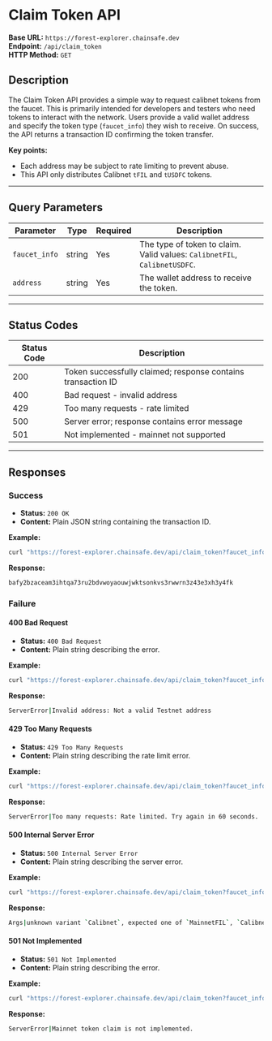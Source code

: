 # Claim Token API

**Base URL:** `https://forest-explorer.chainsafe.dev`  
**Endpoint:** `/api/claim_token`  
**HTTP Method:** `GET`

## Description

The Claim Token API provides a simple way to request calibnet tokens from the
faucet. This is primarily intended for developers and testers who need tokens to
interact with the network. Users provide a valid wallet address and specify the
token type (`faucet_info`) they wish to receive. On success, the API returns a
transaction ID confirming the token transfer.

**Key points:**

- Each address may be subject to rate limiting to prevent abuse.
- This API only distributes Calibnet `tFIL` and `tUSDFC` tokens.

---

## Query Parameters

| Parameter     | Type   | Required | Description                                                               |
| ------------- | ------ | -------- | ------------------------------------------------------------------------- |
| `faucet_info` | string | Yes      | The type of token to claim. Valid values: `CalibnetFIL`, `CalibnetUSDFC`. |
| `address`     | string | Yes      | The wallet address to receive the token.                                  |

---

## Status Codes

| Status Code | Description                                                  |
| ----------- | ------------------------------------------------------------ |
| 200         | Token successfully claimed; response contains transaction ID |
| 400         | Bad request - invalid address                                |
| 429         | Too many requests - rate limited                             |
| 500         | Server error; response contains error message                |
| 501         | Not implemented - mainnet not supported                      |

---

## Responses

### Success

- **Status:** `200 OK`
- **Content:** Plain JSON string containing the transaction ID.

**Example:**

```bash
curl "https://forest-explorer.chainsafe.dev/api/claim_token?faucet_info=CalibnetFIL&address=t1pxxbe7he3c6vcw5as3gfvq33kprpmlufgtjgfdq"
```

**Response:**

```bash
bafy2bzaceam3ihtqa73ru2bdvwoyaouwjwktsonkvs3rwwrn3z43e3xh3y4fk
```

### Failure

#### 400 Bad Request

- **Status:** `400 Bad Request`
- **Content:** Plain string describing the error.

**Example:**

```bash
curl "https://forest-explorer.chainsafe.dev/api/claim_token?faucet_info=CalibnetFIL&address=invalidaddress"
```

**Response:**

```bash
ServerError|Invalid address: Not a valid Testnet address
```

#### 429 Too Many Requests

- **Status:** `429 Too Many Requests`
- **Content:** Plain string describing the rate limit error.

**Example:**

```bash
curl "https://forest-explorer.chainsafe.dev/api/claim_token?faucet_info=CalibnetFIL&address=t1pxxbe7he3c6vcw5as3gfvq33kprpmlufgtjgfdq"
```

**Response:**

```bash
ServerError|Too many requests: Rate limited. Try again in 60 seconds.
```

#### 500 Internal Server Error

- **Status:** `500 Internal Server Error`
- **Content:** Plain string describing the server error.

**Example:**

```bash
curl "https://forest-explorer.chainsafe.dev/api/claim_token?faucet_info=Calibnet&address=t1pxxbe7he3c6vcw5as3gfvq33kprpmlufgtjgfdq"
```

**Response:**

```bash
Args|unknown variant `Calibnet`, expected one of `MainnetFIL`, `CalibnetFIL`, `CalibnetUSDFC`
```

#### 501 Not Implemented

- **Status:** `501 Not Implemented`
- **Content:** Plain string describing the error.

**Example:**

```bash
curl "https://forest-explorer.chainsafe.dev/api/claim_token?faucet_info=MainnetFIL&address=f1rgci272nfk4k6cpyejepzv4xstpejjckldlzidy"
```

**Response:**

```bash
ServerError|Mainnet token claim is not implemented.
```
